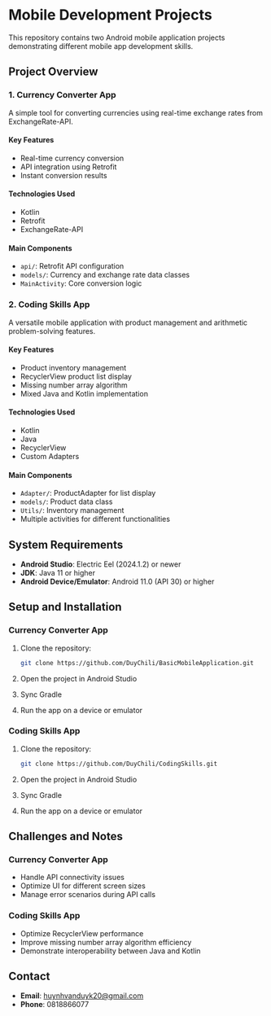 # Mobile Development Projects

This repository contains two Android mobile application projects demonstrating different mobile app development skills.

## Project Overview

### 1. Currency Converter App

A simple tool for converting currencies using real-time exchange rates from ExchangeRate-API.

#### Key Features
- Real-time currency conversion
- API integration using Retrofit
- Instant conversion results

#### Technologies Used
- Kotlin
- Retrofit
- ExchangeRate-API

#### Main Components
- `api/`: Retrofit API configuration
- `models/`: Currency and exchange rate data classes
- `MainActivity`: Core conversion logic

### 2. Coding Skills App

A versatile mobile application with product management and arithmetic problem-solving features.

#### Key Features
- Product inventory management
- RecyclerView product list display
- Missing number array algorithm
- Mixed Java and Kotlin implementation

#### Technologies Used
- Kotlin
- Java
- RecyclerView
- Custom Adapters

#### Main Components
- `Adapter/`: ProductAdapter for list display
- `models/`: Product data class
- `Utils/`: Inventory management
- Multiple activities for different functionalities

## System Requirements

- **Android Studio**: Electric Eel (2024.1.2) or newer
- **JDK**: Java 11 or higher
- **Android Device/Emulator**: Android 11.0 (API 30) or higher

## Setup and Installation

### Currency Converter App

1. Clone the repository:
   ```bash
   git clone https://github.com/DuyChili/BasicMobileApplication.git
   ```

2. Open the project in Android Studio
3. Sync Gradle
4. Run the app on a device or emulator

### Coding Skills App

1. Clone the repository:
   ```bash
   git clone https://github.com/DuyChili/CodingSkills.git
   ```

2. Open the project in Android Studio
3. Sync Gradle
4. Run the app on a device or emulator

## Challenges and Notes

### Currency Converter App
- Handle API connectivity issues
- Optimize UI for different screen sizes
- Manage error scenarios during API calls

### Coding Skills App
- Optimize RecyclerView performance
- Improve missing number array algorithm efficiency
- Demonstrate interoperability between Java and Kotlin


## Contact

- **Email**: huynhvanduyk20@gmail.com
- **Phone**: 0818866077
